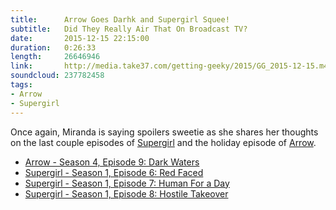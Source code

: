 ```yaml
---
title:      Arrow Goes Darhk and Supergirl Squee!
subtitle:   Did They Really Air That On Broadcast TV?
date:       2015-12-15 22:15:00
duration:   0:26:33
length:     26646946
link:       http://media.take37.com/getting-geeky/2015/GG_2015-12-15.m4a
soundcloud: 237782458
tags:
- Arrow
- Supergirl
---
```

Once again, Miranda is saying spoilers sweetie as she shares her thoughts on the last couple episodes of [Supergirl](http://www.imdb.com/title/tt4016454/) and the holiday episode of [Arrow](http://www.imdb.com/title/tt2193021/).  

* [Arrow - Season 4, Episode 9: Dark Waters](http://www.imdb.com/title/tt4859302/)
* [Supergirl - Season 1, Episode 6: Red Faced](http://www.imdb.com/title/tt4955282/)
* [Supergirl - Season 1, Episode 7: Human For a Day](http://www.imdb.com/title/tt4955284/)
* [Supergirl - Season 1, Episode 8: Hostile Takeover](http://www.imdb.com/title/tt4955278/)
